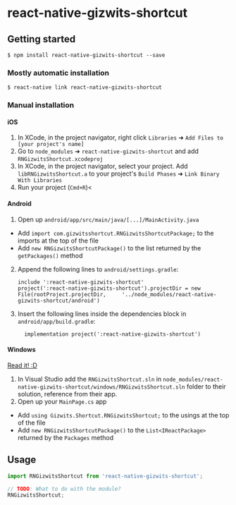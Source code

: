 
# react-native-gizwits-shortcut

## Getting started

`$ npm install react-native-gizwits-shortcut --save`

### Mostly automatic installation

`$ react-native link react-native-gizwits-shortcut`

### Manual installation


#### iOS

1. In XCode, in the project navigator, right click `Libraries` ➜ `Add Files to [your project's name]`
2. Go to `node_modules` ➜ `react-native-gizwits-shortcut` and add `RNGizwitsShortcut.xcodeproj`
3. In XCode, in the project navigator, select your project. Add `libRNGizwitsShortcut.a` to your project's `Build Phases` ➜ `Link Binary With Libraries`
4. Run your project (`Cmd+R`)<

#### Android

1. Open up `android/app/src/main/java/[...]/MainActivity.java`
  - Add `import com.gizwitsshortcut.RNGizwitsShortcutPackage;` to the imports at the top of the file
  - Add `new RNGizwitsShortcutPackage()` to the list returned by the `getPackages()` method
2. Append the following lines to `android/settings.gradle`:
  	```
  	include ':react-native-gizwits-shortcut'
  	project(':react-native-gizwits-shortcut').projectDir = new File(rootProject.projectDir, 	'../node_modules/react-native-gizwits-shortcut/android')
  	```
3. Insert the following lines inside the dependencies block in `android/app/build.gradle`:
  	```
      implementation project(':react-native-gizwits-shortcut')
  	```

#### Windows
[Read it! :D](https://github.com/ReactWindows/react-native)

1. In Visual Studio add the `RNGizwitsShortcut.sln` in `node_modules/react-native-gizwits-shortcut/windows/RNGizwitsShortcut.sln` folder to their solution, reference from their app.
2. Open up your `MainPage.cs` app
  - Add `using Gizwits.Shortcut.RNGizwitsShortcut;` to the usings at the top of the file
  - Add `new RNGizwitsShortcutPackage()` to the `List<IReactPackage>` returned by the `Packages` method


## Usage
```javascript
import RNGizwitsShortcut from 'react-native-gizwits-shortcut';

// TODO: What to do with the module?
RNGizwitsShortcut;
```
  